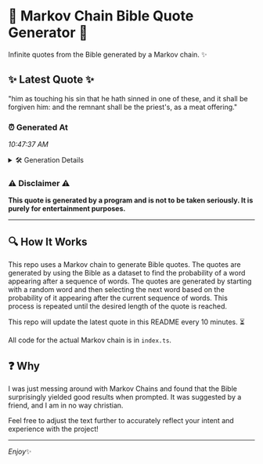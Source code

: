 # 📖 Markov Chain Bible Quote Generator 📖

Infinite quotes from the Bible generated by a Markov chain. ✨

## ✨ Latest Quote ✨
"him as touching his sin that he hath sinned in one of these, and it shall be forgiven him: and the remnant shall be the priest's, as a meat offering."

### ⏰ Generated At
*10:47:37 AM*

<details>
    <summary>🛠️ Generation Details</summary>
    <p>
        <strong>🌱 Seed:</strong> him<br>
        <strong>🔄 Iterations:</strong> 29<br>
        <strong>📜 Context History:</strong><br>[ him ]: as<br>[ him, as ]: touching<br>[ him, as, touching ]: his<br>[ him, as, touching, his ]: sin<br>[ him, as, touching, his, sin ]: that<br>[ him, as, touching, his, sin, that ]: he<br>[ as, touching, his, sin, that, he ]: hath<br>[ touching, his, sin, that, he, hath ]: sinned<br>[ his, sin, that, he, hath, sinned ]: in<br>[ sin, that, he, hath, sinned, in ]: one<br>[ that, he, hath, sinned, in, one ]: of<br>[ he, hath, sinned, in, one, of ]: these,<br>[ hath, sinned, in, one, of, these, ]: and<br>[ sinned, in, one, of, these,, and ]: it<br>[ in, one, of, these,, and, it ]: shall<br>[ one, of, these,, and, it, shall ]: be<br>[ of, these,, and, it, shall, be ]: forgiven<br>[ these,, and, it, shall, be, forgiven ]: him:<br>[ and, it, shall, be, forgiven, him: ]: and<br>[ it, shall, be, forgiven, him:, and ]: the<br>[ shall, be, forgiven, him:, and, the ]: remnant<br>[ be, forgiven, him:, and, the, remnant ]: shall<br>[ forgiven, him:, and, the, remnant, shall ]: be<br>[ him:, and, the, remnant, shall, be ]: the<br>[ and, the, remnant, shall, be, the ]: priest's,<br>[ the, remnant, shall, be, the, priest's, ]: as<br>[ remnant, shall, be, the, priest's,, as ]: a<br>[ shall, be, the, priest's,, as, a ]: meat<br>[ be, the, priest's,, as, a, meat ]: offering.<br>
    </p>
</details>

### ⚠️ Disclaimer ⚠️
**This quote is generated by a program and is not to be taken seriously. It is purely for entertainment purposes.**

---

## 🔍 How It Works

This repo uses a Markov chain to generate Bible quotes. The quotes are generated by using the Bible as a dataset to find the probability of a word appearing after a sequence of words. The quotes are generated by starting with a random word and then selecting the next word based on the probability of it appearing after the current sequence of words. This process is repeated until the desired length of the quote is reached.

This repo will update the latest quote in this README every 10 minutes. ⏳

All code for the actual Markov chain is in `index.ts`.

## ❓ Why

I was just messing around with Markov Chains and found that the Bible surprisingly yielded good results when prompted. 
It was suggested by a friend, and I am in no way christian.

Feel free to adjust the text further to accurately reflect your intent and experience with the project!

---

*Enjoy*✨
